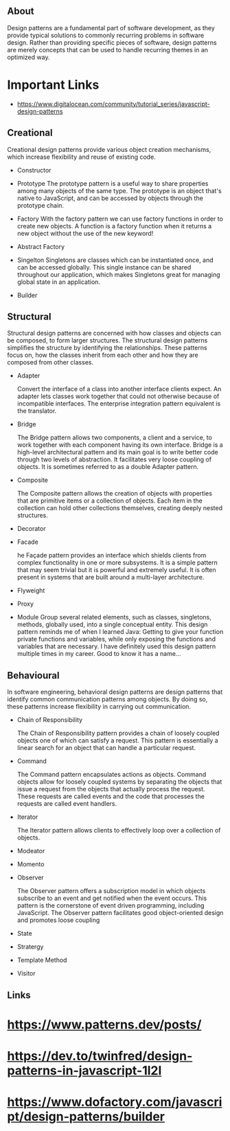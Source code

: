 ## About

Design patterns are a fundamental part of software development, as they provide typical solutions to commonly recurring problems in software design. Rather than providing specific pieces of software, design patterns are merely concepts that can be used to handle recurring themes in an optimized way.

# Important Links

- https://www.digitalocean.com/community/tutorial_series/javascript-design-patterns

## Creational

Creational design patterns provide various object creation mechanisms, which increase flexibility and reuse of existing code.

- Constructor

- Prototype
  The prototype pattern is a useful way to share properties among many objects of the same type. The prototype is an object that's native to JavaScript, and can be accessed by objects through the prototype chain.

- Factory
  With the factory pattern we can use factory functions in order to create new objects. A function is a factory function when it returns a new object without the use of the new keyword!

- Abstract Factory

- Singelton
  Singletons are classes which can be instantiated once, and can be accessed globally. This single instance can be shared throughout our application, which makes Singletons great for managing global state in an application.

- Builder

## Structural

Structural design patterns are concerned with how classes and objects can be composed, to form larger structures. The structural design patterns simplifies the structure by identifying the relationships. These patterns focus on, how the classes inherit from each other and how they are composed from other classes.

- Adapter

  Convert the interface of a class into another interface clients expect. An adapter lets classes work together that could not otherwise because of incompatible interfaces. The enterprise integration pattern equivalent is the translator.

- Bridge

  The Bridge pattern allows two components, a client and a service, to work together with each component having its own interface. Bridge is a high-level architectural pattern and its main goal is to write better code through two levels of abstraction. It facilitates very loose coupling of objects. It is sometimes referred to as a double Adapter pattern.

- Composite

  The Composite pattern allows the creation of objects with properties that are primitive items or a collection of objects. Each item in the collection can hold other collections themselves, creating deeply nested structures.

- Decorator
- Facade

  he Façade pattern provides an interface which shields clients from complex functionality in one or more subsystems. It is a simple pattern that may seem trivial but it is powerful and extremely useful. It is often present in systems that are built around a multi-layer architecture.

- Flyweight
- Proxy
- Module
  Group several related elements, such as classes, singletons, methods, globally used, into a single conceptual entity.
  This design pattern reminds me of when I learned Java: Getting to give your function private functions and variables, while only exposing the functions and variables that are necessary. I have definitely used this design pattern multiple times in my career. Good to know it has a name...

## Behavioural

In software engineering, behavioral design patterns are design patterns that identify common communication patterns among objects. By doing so, these patterns increase flexibility in carrying out communication.

- Chain of Responsibility

  The Chain of Responsibility pattern provides a chain of loosely coupled objects one of which can satisfy a request. This pattern is essentially a linear search for an object that can handle a particular request.

- Command

  The Command pattern encapsulates actions as objects. Command objects allow for loosely coupled systems by separating the objects that issue a request from the objects that actually process the request. These requests are called events and the code that processes the requests are called event handlers.

- Iterator

  The Iterator pattern allows clients to effectively loop over a collection of objects.

- Modeator
- Momento
- Observer

  The Observer pattern offers a subscription model in which objects subscribe to an event and get notified when the event occurs. This pattern is the cornerstone of event driven programming, including JavaScript. The Observer pattern facilitates good object-oriented design and promotes loose coupling

- State
- Stratergy
- Template Method
- Visitor

## Links

# https://www.patterns.dev/posts/

# https://dev.to/twinfred/design-patterns-in-javascript-1l2l

# https://www.dofactory.com/javascript/design-patterns/builder
